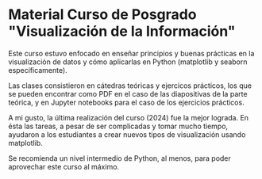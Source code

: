 # Material Curso de Posgrado "Visualización de la Información"

Este curso estuvo enfocado en enseñar principios y buenas prácticas en la visualización de datos y cómo aplicarlas en Python (matplotlib y seaborn específicamente).

Las clases consistieron en cátedras teóricas y ejercicos prácticos, los que se pueden encontrar como PDF en el caso de las diapositivas de la parte teórica, y en Jupyter notebooks para el caso de los ejercicios prácticos.

A mi gusto, la última realización del curso (2024) fue la mejor lograda. En ésta las tareas, a pesar de ser complicadas y tomar mucho tiempo, ayudaron a los estudiantes a crear nuevos tipos de visualización usando matplotlib.

Se recomienda un nivel intermedio de Python, al menos, para poder aprovechar este curso al máximo.
